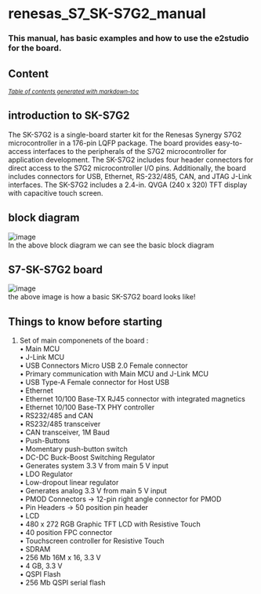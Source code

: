 # renesas_S7_SK-S7G2_manual
### This manual, has basic examples and how to use the e2studio for the board.

## Content 


<small><i><a href='http://ecotrust-canada.github.io/markdown-toc/'>Table of contents generated with markdown-toc</a></i></small>

## introduction to SK-S7G2
The SK-S7G2 is a single-board starter kit for the Renesas Synergy S7G2 microcontroller in a 176-pin LQFP package.
The board provides easy-to-access interfaces to the peripherals of the S7G2 microcontroller for application development.
The SK-S7G2 includes four header connectors for direct access to the S7G2 microcontroller I/O pins. Additionally, the
board includes connectors for USB, Ethernet, RS-232/485, CAN, and JTAG J-Link interfaces.
The SK-S7G2 includes a 2.4-in. QVGA (240 x 320) TFT display with capacitive touch screen.


## block diagram 
   ![image](https://user-images.githubusercontent.com/76478624/201258179-b5529788-feb8-4e2d-884d-832927ef7574.png)
   <br>In the above block diagram we can see the basic block diagram 

## S7-SK-S7G2 board

  ![image](https://user-images.githubusercontent.com/76478624/201258103-77e1e980-5617-4133-86aa-c93904380bc4.png)
  <br> the above image is how a basic SK-S7G2 board looks like!
  
 ## Things to know before starting
 
 1. Set of main componenets of the board :<br>
   • Main MCU<br>
   • J-Link MCU<br>
• USB Connectors Micro USB 2.0 Female connector<br>
• Primary communication with Main MCU and J-Link MCU<br>
• USB Type-A Female connector for Host USB<br>
• Ethernet<br>
• Ethernet 10/100 Base-TX RJ45 connector with integrated magnetics<br>
• Ethernet 10/100 Base-TX PHY controller<br>
• RS232/485 and CAN<br>
• RS232/485 transceiver<br>
• CAN transceiver, 1M Baud<br>
• Push-Buttons<br>
• Momentary push-button switch<br>
• DC-DC Buck-Boost Switching Regulator<br>
• Generates system 3.3 V from main 5 V input<br>
• LDO Regulator<br>
• Low-dropout linear regulator<br>
• Generates analog 3.3 V from main 5 V input<br>
• PMOD Connectors -> 12-pin right angle connector for PMOD<br>
• Pin Headers -> 50 position pin header<br>
• LCD<br>
• 480 x 272 RGB Graphic TFT LCD with Resistive Touch<br>
• 40 position FPC connector<br>
• Touchscreen controller for Resistive Touch<br>
• SDRAM<br>
• 256 Mb 16M x 16, 3.3 V<br>
• 4 GB, 3.3 V<br>
• QSPI Flash<br>
• 256 Mb QSPI serial flash<br>
  
  


